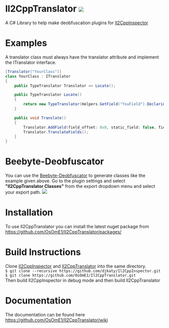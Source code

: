 # Il2CppTranslator [![](https://img.shields.io/github/v/release/OsOmE1/Il2CppTranslator)](https://github.com/OsOmE1/Il2CppTranslator/releases/latest)
A C# Library to help make deobfuscation plugins for [Il2CppInspector](https://github.com/djkaty/Il2CppInspector)

# Examples
A translator class must always have the translator attribute and implement the ITranslator interface.
```CS
[Translator("YourClass")]
class YourClass : ITranslator
{
    public TypeTranslator Translator => Locate();

    public TypeTranslator Locate()
    {
        return new TypeTranslator(Helpers.GetField("YouField").DeclaringType);
    }

    public void Translate()
    {
        Translator.AddField(field_offset: 0x0, static_field: false, field_name: "YourField");
        Translator.TranslateFields();
    }
}
```

# Beebyte-Deobfuscator
You can use the [Beebyte-Deobfuscator](https://github.com/OsOmE1/Beebyte-Deobfusctator) to generate classes like the example given above.
Go to the plugin settings and select **"Il2CppTranslator Classes"** from the export dropdown menu and select your export path.
![](https://i.imgur.com/OdxxC4Z.png)

# Installation
To use Il2CppTranslator you can install the latest nuget package from https://github.com/OsOmE1/Il2CppTranslator/packages/

# Build Instructions
Clone [Il2CppInspector](https://github.com/djkaty/Il2CppInspector) and [Il2CppTranslator](https://github.com/OsOmE1/Il2CppTranslator) into the same directory.  
`$ git clone --recursive https://github.com/djkaty/Il2CppInspector.git`  
`$ git clone https://github.com/OsOmE1/Il2CppTranslator.git`  
Then build Il2CppInspector in debug mode and then build Il2CppTranslator

# Documentation
The documentation can be found here https://github.com/OsOmE1/Il2CppTranslator/wiki
